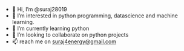 - 👋 Hi, I’m @suraj28019
- 👀 I’m interested in python programming, datascience and machine learning.
- 🌱 I’m currently learning python
- 💞️ I’m looking to collaborate on python projects
- 📫 reach me on suraj4energy@gmail.com

<!---
suraj28019/suraj28019 is a ✨ special ✨ repository because its `README.md` (this file) appears on your GitHub profile.
You can click the Preview link to take a look at your changes.
--->
